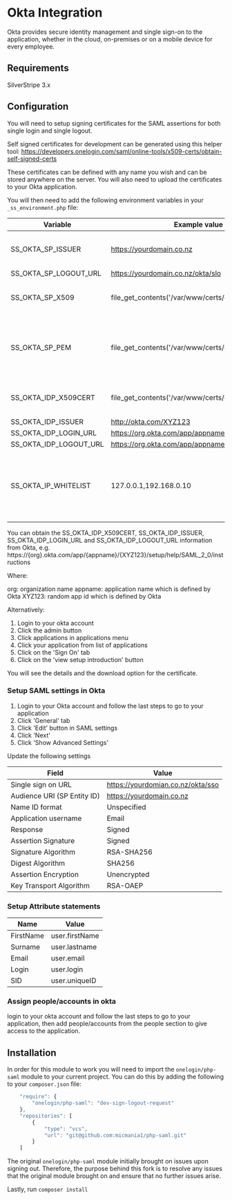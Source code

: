 # Okta Integration

Okta provides secure identity management and single sign-on to the application, whether in the cloud, on-premises or on 
a mobile device for every employee.

## Requirements
SilverStripe 3.x

## Configuration

You will need to setup signing certificates for the SAML assertions for both single login and single logout.

Self signed certificates for development can be generated using this helper tool:
https://developers.onelogin.com/saml/online-tools/x509-certs/obtain-self-signed-certs

These certificates can be defined with any name you wish and can be stored anywhere on the server. You will also need 
to upload the certificates to your Okta application.

You will then need to add the following environment variables in your `_ss_environment.php` file:

| Variable | Example value | Notes |
| ------ | ------ | ------ |
| SS_OKTA_SP_ISSUER | https://yourdomain.co.nz | Your application domain name |
| SS_OKTA_SP_LOGOUT_URL | https://yourdomain.co.nz/okta/slo | - |
| SS_OKTA_SP_X509 | file_get_contents('/var/www/certs/org-sp.crt') | Example path to generated cert for SLO |
| SS_OKTA_SP_PEM | file_get_contents('/var/www/certs/org-sp.pem') | Example path to generated private key for cert above for SLO |
| SS_OKTA_IDP_X509CERT | file_get_contents('/var/www/certs/org-idp.crt') | Download this certificate from Okta |
| SS_OKTA_IDP_ISSUER | http://okta.com/XYZ123 | - |
| SS_OKTA_IDP_LOGIN_URL | https://org.okta.com/app/appname/XYZ123/sso/saml | - |
| SS_OKTA_IDP_LOGOUT_URL | https://org.okta.com/app/appname/XYZ123/slo/saml | - |
| SS_OKTA_IP_WHITELIST | 127.0.0.1,192.168.0.10 | You bypass login through Okta for development by adding your IP address |

You can obtain the SS_OKTA_IDP_X509CERT, SS_OKTA_IDP_ISSUER, SS_OKTA_IDP_LOGIN_URL and SS_OKTA_IDP_LOGOUT_URL 
information from Okta, e.g. https://{org}.okta.com/app/{appname}/{XYZ123}/setup/help/SAML_2_0/instructions

Where:

org: organization name
appname: application name which is defined by Okta
XYZ123: random app id which is defined by Okta

Alternatively:

1. Login to your okta account
1. Click the admin button
3. Click applications in applications menu
4. Click your application from list of applications
5. Click on the 'Sign On' tab
6. Click on the 'view setup introduction' button

You will see the details and the download option for the certificate.

### Setup SAML settings in Okta

1. Login to your Okta account and follow the last steps to go to your application
2. Click 'General' tab
3. Click 'Edit' button in SAML settings
4. Click 'Next'
5. Click 'Show Advanced Settings'

Update the following settings

| Field | Value |
| ------ | ------ |
| Single sign on URL | https://yourdomian.co.nz/okta/sso |
| Audience URI (SP Entity ID) | https://yourdomain.co.nz |
| Name ID format | Unspecified |
| Application username | Email |
| Response | Signed |
| Assertion Signature  | Signed |
| Signature Algorithm | RSA-SHA256 |
| Digest Algorithm | SHA256 |
| Assertion Encryption  | Unencrypted |
| Key Transport Algorithm | RSA-OAEP |

### Setup Attribute statements

| Name | Value |
| ------ | ------ |
| FirstName | user.firstName |
| Surname | user.lastname  |
| Email | user.email |
| Login | user.login |
| SID | user.uniqueID |

### Assign people/accounts in okta
login to your okta account and follow the last steps to go to your application, then add people/accounts from the people section to give access to the application.

## Installation

In order for this module to work you will need to import the `onelogin/php-saml` module to your current project. You 
can do this by adding the following to your `composer.json` file:

```javascript
    "require": {
        "onelogin/php-saml": "dev-sign-logout-request"
    },
    "repositories": [
        {
            "type": "vcs",
            "url": "git@github.com:micmania1/php-saml.git"
        }
    ]
```

The original `onelogin/php-saml` module initially brought on issues upon signing out. Therefore, the purpose behind 
this fork is to resolve any issues that the original module brought on and ensure that no further issues arise.

Lastly, run `composer install`
